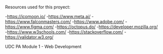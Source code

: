 Resources used for this proyect:

  -https://icomoon.io/
  -https://www.meta.ai/
  -https://www.falconmasters.com/
  -https://www.adobe.com/
  -https://www.figma.com/
  -https://octopus.do/
  -https://developer.mozilla.org/
  -https://www.w3schools.com/
  -https://stackoverflow.com/
  -https://validator.w3.org/

UDC PA Module 1 - Web Development
